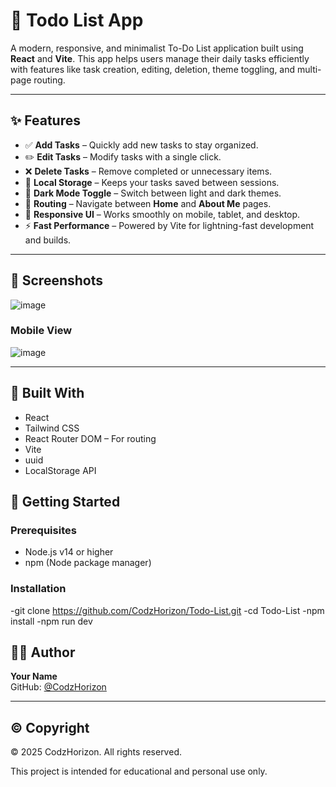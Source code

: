 # 📝 Todo List App

A modern, responsive, and minimalist To-Do List application built using **React** and **Vite**. This app helps users manage their daily tasks efficiently with features like task creation, editing, deletion, theme toggling, and multi-page routing.

---

## ✨ Features

- ✅ **Add Tasks** – Quickly add new tasks to stay organized.
- ✏️ **Edit Tasks** – Modify tasks with a single click.
- ❌ **Delete Tasks** – Remove completed or unnecessary items.
- 💾 **Local Storage** – Keeps your tasks saved between sessions.
- 🌙 **Dark Mode Toggle** – Switch between light and dark themes.
- 🧭 **Routing** – Navigate between **Home** and **About Me** pages.
- 📱 **Responsive UI** – Works smoothly on mobile, tablet, and desktop.
- ⚡ **Fast Performance** – Powered by Vite for lightning-fast development and builds.

---

## 📸 Screenshots

![image](https://github.com/user-attachments/assets/166ac9a5-7c54-4b2e-b951-c37c15205b5f)

### Mobile View

![image](https://github.com/user-attachments/assets/6b9baa7a-c4a7-472f-ba4a-36da7a2db260)

---

## 🧪 Built With

- React
- Tailwind CSS
- React Router DOM – For routing
- Vite
- uuid
- LocalStorage API

## 🚀 Getting Started

### Prerequisites

- Node.js v14 or higher
- npm (Node package manager)

### Installation

-git clone https://github.com/CodzHorizon/Todo-List.git
-cd Todo-List
-npm install 
-npm run dev

## 👨‍💻 Author

**Your Name**  
GitHub: [@CodzHorizon](https://github.com/CodzHorizon)

---

## ©️ Copyright

© 2025 CodzHorizon. All rights reserved.

This project is intended for educational and personal use only.

